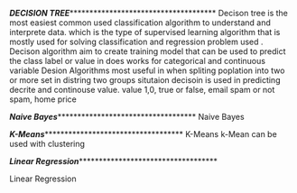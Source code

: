 
<!-- DECISION TREE -->
<!-- TASK:  -->
 <!-- Select one or more choices from the list of common Machine Learning Algorithms, do some investigations and write me a short summary. I am looking for the following:
Algorithms, do some investigations and write me a short summary. I am looking for the following:
• Is it Supervised/Unsupervised/Reinforcement learning?
• What does the algorithm do?
• In which situations will it be most useful?
• (Optional) Can you find any examples of where this
algorithm has been used? -->

  *************************DECISION TREE**************************************************************
  Decison tree is the most easiest common used classification algorithm to understand and interprete data.  which is the type of supervised learning algorithm that is mostly used for solving classification and regression problem used .
  Decison algorithm  aim to create training model  that can be used to predict the class label or value in does works for categorical and continuous variable
  Desion Algorithms most useful in when spliting poplation into two or more set in distring two groups
situtaion decisoin  is used in predicting decrite and continouse value.  value 1,0, true or false, email spam or not spam, home price
    
***************************Naive Bayes**************************************************************
Naive Bayes






 ***************************K-Means**************************************************************
 K-Means
k-Mean can be used with clustering





  ***************************Linear Regression**************************************************************

Linear Regression